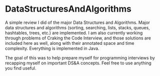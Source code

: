 # DataStructuresAndAlgorithms
A simple review I did of the major Data Structures and Algorithms. Major data structures and algorithms (sorting, searching, lists, stacks, queues, hashtables, trees, etc.) are implemented. I am also currently working through problems of Craking the Code Interview, and those solutions are included here as well, along with their annotated space and time complexity. Everything is implemented in Java. 

The goal of this was to help prepare myself for programming interviews by recapping myself on important DS&A concepts. Feel free to use anything you find useful.
